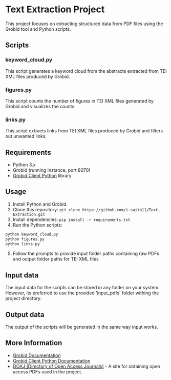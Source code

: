 # Text Extraction Project

This project focuses on extracting structured data from PDF files using the Grobid tool and Python scripts.

## Scripts

### keyword_cloud.py

This script generates a keyword cloud from the abstracts extracted from TEI XML files produced by Grobid.

### figures.py

This script counts the number of figures in TEI XML files generated by Grobid and visualizes the counts.

### links.py

This script extracts links from TEI XML files produced by Grobid and filters out unwanted links.

## Requirements

- Python 3.x
- Grobid (running instance, port 8070)
- [Grobid Client Python](https://github.com/kermitt2/grobid_client_python) library

## Usage

1. Install Python and Grobid.
2. Clone this repository: `git clone https://github.com/i-saito11/Text-Extraction.git`
3. Install dependencies: `pip install -r requirements.txt`
4. Run the Python scripts:

```bash
python keyword_cloud.py
python figures.py
python links.py
```
5. Follow the prompts to provide input folder paths containing raw PDFs and output folder paths for TEI XML files

## Input data

The input data for the scripts can be stored in any folder on your system. However, its preferred to use the provided 'input_pdfs' folder withing the project directory.

## Output data

The output of the scripts will be generated in the same way input works. 

## More Information

- [Grobid Documentation](https://grobid.readthedocs.io/en/latest/)
- [Grobid Client Python Documentation](https://github.com/kermitt2/grobid_client_python?tab=readme-ov-file#using-the-client-in-your-python)
- [DOAJ (Directory of Open Access Journals)](https://doaj.org) - A site for obtaining open access PDFs used in the project.


